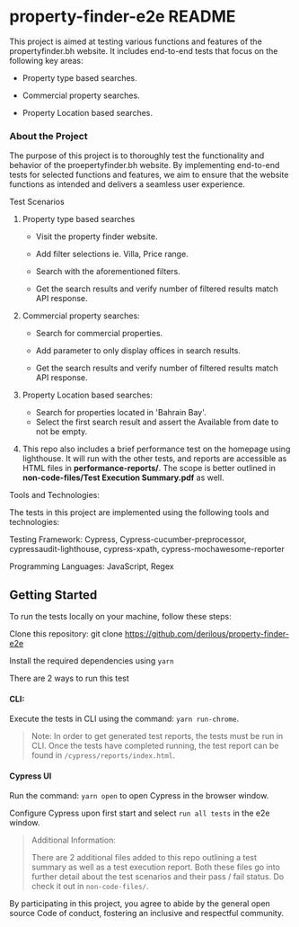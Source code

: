 # property-finder-e2e README

This project is aimed at testing various functions and features of the propertyfinder.bh website. It includes end-to-end tests that focus on the following key areas:

- Property type based searches.

- Commercial property searches.

- Property Location based searches.

### About the Project

The purpose of this project is to thoroughly test the functionality and behavior of the proepertyfinder.bh website. By implementing end-to-end tests for selected functions and features, we aim to ensure that the website functions as intended and delivers a seamless user experience.

Test Scenarios

1. Property type based searches

   - Visit the property finder website.

   - Add filter selections ie. Villa, Price range.

   - Search with the aforementioned filters.

   - Get the search results and verify number of filtered results match API response.

2. Commercial property searches:

   - Search for commercial properties.

   - Add parameter to only display offices in search results.

   - Get the search results and verify number of filtered results match API response.

3. Property Location based searches:

   - Search for properties located in 'Bahrain Bay'.
   - Select the first search result and assert the Available from date to not be empty.

4. This repo also includes a brief performance test on the homepage using lighthouse. It will run with the other tests, and reports are accessible as HTML files in **performance-reports/**. The scope is better outlined in **non-code-files/Test Execution Summary.pdf** as well.

Tools and Technologies:

The tests in this project are implemented using the following tools and technologies:

Testing Framework: Cypress, Cypress-cucumber-preprocessor, cypressaudit-lighthouse, cypress-xpath, cypress-mochawesome-reporter

Programming Languages: JavaScript, Regex

## Getting Started

To run the tests locally on your machine, follow these steps:

Clone this repository: git clone https://github.com/derilous/property-finder-e2e

Install the required dependencies using `yarn`

There are 2 ways to run this test

#### CLI:

Execute the tests in CLI using the command: `yarn run-chrome`.

> Note: In order to get generated test reports, the tests must be run in CLI. Once the tests have completed running, the test report can be found in `/cypress/reports/index.html`.

#### Cypress UI

Run the command: `yarn open` to open Cypress in the browser window.

Configure Cypress upon first start and select `run all tests` in the e2e window.

> Additional Information:
>
> There are 2 additional files added to this repo outlining a test summary as well as a test execution report. Both these files go into further detail about the test scenarios and their pass / fail status. Do check it out in `non-code-files/`.

By participating in this project, you agree to abide by the general open source Code of conduct, fostering an inclusive and respectful community.
